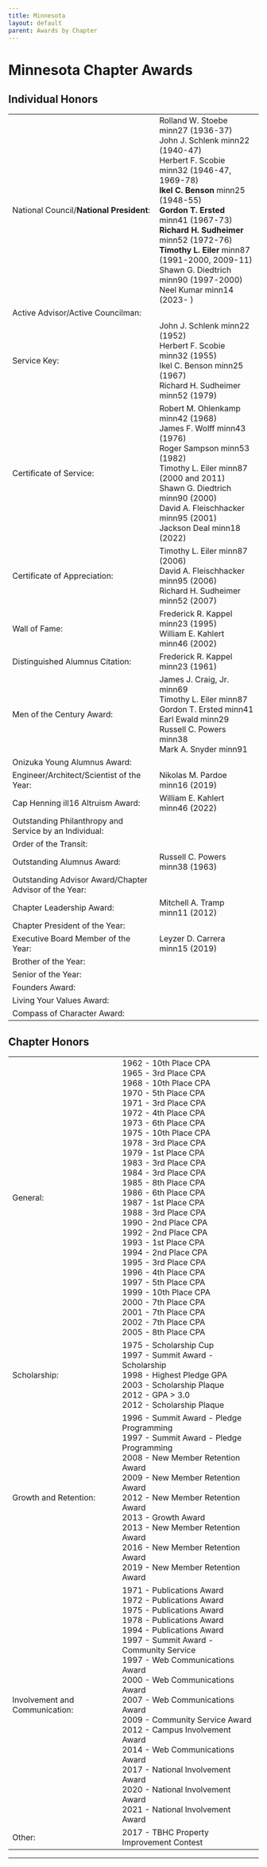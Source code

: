 ```yaml
---
title: Minnesota
layout: default
parent: Awards by Chapter
---
```


<link rel="stylesheet" href="{{ '/assets/css/by_chapter.css' | relative_url }}">

# Minnesota Chapter Awards

## Individual Honors

<table>
<tbody>

<tr>
<td>National Council/<b>National President</b>:</td>
<td>Rolland W. Stoebe minn27 (1936-37) 
<br>John J. Schlenk minn22 (1940-47) 
<br>Herbert F. Scobie minn32 (1946-47, 1969-78)
<br><b>Ikel C. Benson</b> minn25 (1948-55) 
<br><b>Gordon T. Ersted</b> minn41 (1967-73) 
<br><b>Richard H. Sudheimer</b> minn52 (1972-76)
<br><b>Timothy L. Eiler</b> minn87 (1991-2000, 2009-11)
<br>Shawn G. Diedtrich minn90 (1997-2000)
<br>Neel Kumar minn14 (2023- )
</td></tr>

<tr>
<td>Active Advisor/Active Councilman:</td>
<td>
</td></tr>

<tr>
<td>Service Key:</td>
<td>John J. Schlenk minn22 (1952)
<br>Herbert F. Scobie minn32 (1955)
<br>Ikel C. Benson minn25 (1967)
<br>Richard H. Sudheimer minn52 (1979)
</td></tr>

<tr>
<td>Certificate of Service:</td>
<td>Robert M. Ohlenkamp minn42 (1968)
<br>James F. Wolff minn43 (1976)
<br>Roger Sampson minn53 (1982)
<br>Timothy L. Eiler minn87 (2000 and 2011)
<br>Shawn G. Diedtrich minn90 (2000)
<br>David A. Fleischhacker minn95 (2001)
<br>Jackson Deal minn18 (2022)
</td></tr>

<tr>
<td>Certificate of Appreciation:</td>
<td>Timothy L. Eiler minn87 (2006)
<br>David A. Fleischhacker minn95 (2006)
<br>Richard H. Sudheimer minn52 (2007)
</td></tr>

<tr><td>Wall of Fame:</td>
<td>Frederick R. Kappel minn23 (1995)
<br>William E. Kahlert minn46 (2002)
</td></tr>

<tr>
<td>Distinguished Alumnus Citation:</td>
<td>Frederick R. Kappel minn23 (1961)
</td></tr>

<tr>
<td>Men of the Century Award:</td>
<td>James J. Craig, Jr. minn69
<br>Timothy L. Eiler minn87
<br>Gordon T. Ersted minn41
<br>Earl Ewald minn29
<br>Russell C. Powers minn38
<br>Mark A. Snyder minn91
</td></tr>

<tr>
<td>Onizuka Young Alumnus Award:</td>
<td>
</td></tr>

<tr>
<td>Engineer/Architect/Scientist of the Year:</td>
<td>Nikolas M. Pardoe minn16 (2019)
</td></tr>

<tr>
<td>Cap Henning ill16 Altruism Award:</td>
<td>William E. Kahlert minn46 (2022)
</td></tr>

<tr>
<td>Outstanding Philanthropy and Service by an Individual:</td>
<td>
</td></tr>

<tr>
<td>Order of the Transit:</td>
<td>
</td></tr>

<tr>
<td>Outstanding Alumnus Award:</td>
<td>Russell C. Powers minn38 (1963)
</td></tr>

<tr>
<td>Outstanding Advisor Award/Chapter Advisor of the Year:</td>
<td>
</td></tr>

<tr>
<td>Chapter Leadership Award:</td>
<td>Mitchell A. Tramp minn11 (2012)
</td></tr>

<tr>
<td>Chapter President of the Year:</td>
<td>
</td></tr>

<tr>
<td>Executive Board Member of the Year:</td>
<td>Leyzer D. Carrera minn15 (2019)
</td></tr>

<tr>
<td>Brother of the Year:</td>
<td>
</td></tr>

<tr>
<td>Senior of the Year:</td>
<td>
</td></tr>

<tr>
<td>Founders Award:</td>
<td>
</td></tr>

<tr>
<td>Living Your Values Award:</td>
<td>
</td></tr>

<tr>
<td>Compass of Character Award:</td>
<td>
</td></tr>

</tbody>
</table>

## Chapter Honors

<table>
<tbody>

<tr>
<td>General:</td>
<td>1962 - 10th Place CPA
<br>1965 - 3rd Place CPA
<br>1968 - 10th Place CPA
<br>1970 - 5th Place CPA
<br>1971 - 3rd Place CPA
<br>1972 - 4th Place CPA
<br>1973 - 6th Place CPA
<br>1975 - 10th Place CPA
<br>1978 - 3rd Place CPA
<br>1979 - 1st Place CPA
<br>1983 - 3rd Place CPA
<br>1984 - 3rd Place CPA
<br>1985 - 8th Place CPA
<br>1986 - 6th Place CPA
<br>1987 - 1st Place CPA
<br>1988 - 3rd Place CPA
<br>1990 - 2nd Place CPA
<br>1992 - 2nd Place CPA
<br>1993 - 1st Place CPA
<br>1994 - 2nd Place CPA
<br>1995 - 3rd Place CPA
<br>1996 - 4th Place CPA
<br>1997 - 5th Place CPA
<br>1999 - 10th Place CPA
<br>2000 - 7th Place CPA
<br>2001 - 7th Place CPA
<br>2002 - 7th Place CPA
<br>2005 - 8th Place CPA
</td></tr>

<tr>
<td>Scholarship:</td>
<td>1975 - Scholarship Cup
<br>1997 - Summit Award - Scholarship
<br>1998 - Highest Pledge GPA
<br>2003 - Scholarship Plaque
<br>2012 - GPA > 3.0
<br>2012 - Scholarship Plaque
</td></tr>

<tr>
<td>Growth and Retention:</td>
<td>1996 - Summit Award - Pledge Programming
<br>1997 - Summit Award - Pledge Programming
<br>2008 - New Member Retention Award
<br>2009 - New Member Retention Award
<br>2012 - New Member Retention Award
<br>2013 - Growth Award
<br>2013 - New Member Retention Award
<br>2016 - New Member Retention Award
<br>2019 - New Member Retention Award
</td></tr>

<tr>
<td>Involvement and Communication:</td>
<td>1971 - Publications Award
<br>1972 - Publications Award
<br>1975 - Publications Award
<br>1978 - Publications Award
<br>1994 - Publications Award
<br>1997 - Summit Award - Community Service
<br>1997 - Web Communications Award
<br>2000 - Web Communications Award
<br>2007 - Web Communications Award
<br>2009 - Community Service Award
<br>2012 - Campus Involvement Award
<br>2014 - Web Communications Award
<br>2017 - National Involvement Award
<br>2020 - National Involvement Award
<br>2021 - National Involvement Award
</td></tr>

<tr>
<td>Other:</td>
<td>2017 - TBHC Property Improvement Contest
</td></tr>

</tbody>
</table>

---
